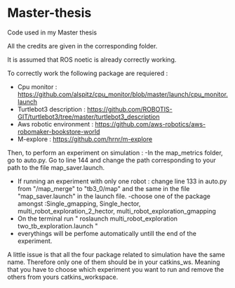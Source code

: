 # Master-thesis
Code used in my Master thesis 

All the credits are given in the corresponding folder. 

It is assumed that ROS noetic is already correctly working. 

To correctly work the following package are requiered :
- Cpu monitor : https://github.com/alspitz/cpu_monitor/blob/master/launch/cpu_monitor.launch
- Turtlebot3 description : https://github.com/ROBOTIS-GIT/turtlebot3/tree/master/turtlebot3_description
- Aws robotic environment : https://github.com/aws-robotics/aws-robomaker-bookstore-world
-  M-explore : https://github.com/hrnr/m-explore

Then, to perform an experiment on simulation :
-In the map_metrics folder, go to auto.py. Go to line 144 and change the path corresponding to your path to the file map_saver.launch. 
- If running an experiment with only one robot : change line 133 in auto.py from "/map_merge" to "tb3_0/map" and the same in the file "map_saver.launch" in the launch file. 
-choose one of the package amongst :Single_gmapping, Single_hector, multi_robot_exploration_2_hector, multi_robot_exploration_gmapping
- On the terminal run " roslaunch multi_robot_exploration two_tb_exploration.launch "
- everythings will be perfome automatically untill the end of the experiment. 

A little issue is that all the four package related to simulation have the same name. Therefore only one of them should be in your catkins_ws. Meaning that you have to choose which experiment you want to run and remove the others from yours catkins_workspace. 
